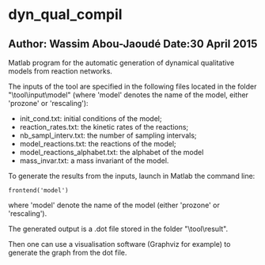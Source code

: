 # dyn_qual_compil

Author: Wassim Abou-Jaoudé
Date:30 April 2015
------------------------------------------------------------------------------------------

Matlab program for the automatic generation of dynamical qualitative models from reaction networks.

The inputs of the tool are specified in the following files located in the folder "\tool\input\model" (where 'model' denotes the name of the model, either 'prozone' or 'rescaling'):
- init_cond.txt: initial conditions of the model;
- reaction_rates.txt: the kinetic rates of the reactions;
- nb_sampl_interv.txt: the number of sampling intervals;
- model_reactions.txt: the reactions of the model;
- model_reactions_alphabet.txt: the alphabet of the model
- mass_invar.txt: a mass invariant of the model.

To generate the results from the inputs, launch in Matlab the command line:

	frontend('model')

where 'model' denote the name of the model (either 'prozone' or 'rescaling').

The generated output is a .dot file stored in the folder "\tool\result".

Then one can use a visualisation software (Graphviz for example) to generate the graph from the dot file.







